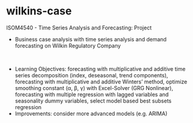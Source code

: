 # wilkins-case

ISOM4540 - Time Series Analysis and Forecasting: Project
- Business case analysis with time series analysis and demand forecasting on Wilkin Regulatory Company

<br>

- Learning Objectives: forecasting with multiplicative and additive time series decomposition (index, deseasonal, trend components), forecasting with multiplicative and additive Winters’ method, optimize smoothing constant (α, β, γ) with Excel-Solver (GRG Nonlinear), forecasting with multiple regression with lagged variables and seasonality dummy variables, select model based best subsets regression
- Improvements: consider more advanced models (e.g. ARIMA)


